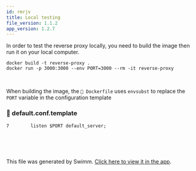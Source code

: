 ```yaml
---
id: rmrjv
title: Local testing
file_version: 1.1.2
app_version: 1.2.7
---
```


In order to test the reverse proxy locally, you need to build the image then run it on your local computer.

```shell
docker build -t reverse-proxy .
docker run -p 3000:3000 --env PORT=3000 --rm -it reverse-proxy
```

<br/>

When building the image, the `📄 Dockerfile` uses `envsubst`<swm-token data-swm-token=":Dockerfile:6:11:11:`CMD /bin/bash -c &quot;envsubst &#39;\$PORT&#39; &lt; /etc/nginx/conf.d/default.conf.template &gt; /etc/nginx/conf.d/default.conf&quot; &amp;&amp; nginx -g &#39;daemon off;&#39;`"/> to replace the `PORT`<swm-token data-swm-token=":Dockerfile:6:15:15:`CMD /bin/bash -c &quot;envsubst &#39;\$PORT&#39; &lt; /etc/nginx/conf.d/default.conf.template &gt; /etc/nginx/conf.d/default.conf&quot; &amp;&amp; nginx -g &#39;daemon off;&#39;`"/> variable in the configuration template
<!-- NOTE-swimm-snippet: the lines below link your snippet to Swimm -->
### 📄 default.conf.template
```template
7        listen $PORT default_server;
```

<br/>

<br/>

<br/>

This file was generated by Swimm. [Click here to view it in the app](https://app.swimm.io/repos/Z2l0aHViJTNBJTNBcmV2ZXJzZS1wcm94eSUzQSUzQW9ubHlkdXN0eHl6/docs/rmrjv).
